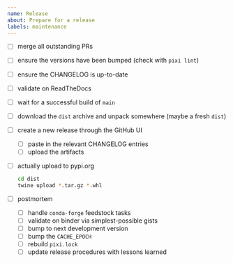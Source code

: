 ```yaml
---
name: Release
about: Prepare for a release
labels: maintenance
---
```


- [ ] merge all outstanding PRs
- [ ] ensure the versions have been bumped (check with `pixi lint`)
- [ ] ensure the CHANGELOG is up-to-date
- [ ] validate on ReadTheDocs
- [ ] wait for a successful build of `main`
- [ ] download the `dist` archive and unpack somewhere (maybe a fresh `dist`)
- [ ] create a new release through the GitHub UI
  - [ ] paste in the relevant CHANGELOG entries
  - [ ] upload the artifacts
- [ ] actually upload to pypi.org

  ```bash
  cd dist
  twine upload *.tar.gz *.whl
  ```

- [ ] postmortem
  - [ ] handle `conda-forge` feedstock tasks
  - [ ] validate on binder via simplest-possible gists
  - [ ] bump to next development version
  - [ ] bump the `CACHE_EPOCH`
  - [ ] rebuild `pixi.lock`
  - [ ] update release procedures with lessons learned
